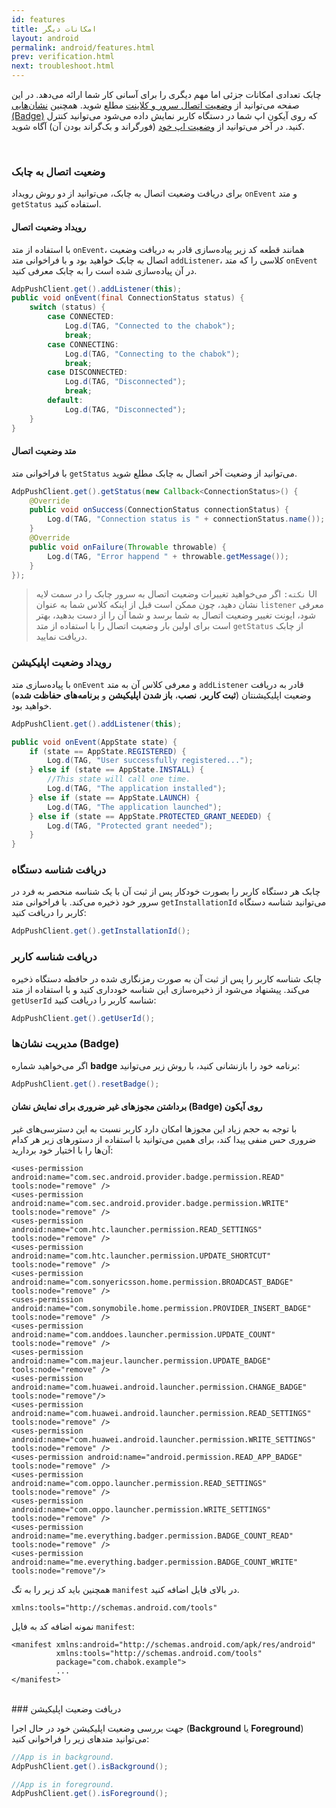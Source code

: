 ```yaml
---
id: features
title: امکانات‌ دیگر
layout: android
permalink: android/features.html
prev: verification.html
next: troubleshoot.html
---
```

چابک تعدادی امکانات جزئی اما مهم دیگری را برای آسانی کار شما ارائه می‌دهد. در این صفحه می‌توانید از [وضعیت اتصال سرور و کلاینت](android/features.html#وضعیت-اتصال-به-چابک) مطلع شوید. همچنین [نشان‌هایی (Badge)](android/features.html#مدیریت-نشانها-badge) که روی آیکون اپ شما در دستگاه کاربر نمایش داده می‌شود می‌توانید کنترل کنید. در آخر می‌توانید از [وضعیت اپ خود](android/features.html#دریافت-وضعیت-اپلیکیشن) (فورگراند و بک‌گراند بودن آن) آگاه شوید.

<Br>

### وضعیت اتصال به چابک

برای دریافت وضعیت اتصال به چابک، می‌توانید از دو روش رویداد `onEvent` و متد `getStatus` استفاده کنید.

#### رویداد وضعیت اتصال

با استفاده از متد `onEvent`، همانند قطعه کد زیر پیاده‌سازی قادر به دریافت وضعیت اتصال به چابک خواهید بود و با فراخوانی متد `addListener`، کلاسی را که متد `onEvent` در آن پیاده‌سازی شده است را به چابک معرفی کنید.

```java
AdpPushClient.get().addListener(this);
public void onEvent(final ConnectionStatus status) {
    switch (status) {
        case CONNECTED:
            Log.d(TAG, "Connected to the chabok");
            break;
        case CONNECTING:
            Log.d(TAG, "Connecting to the chabok");
            break;
        case DISCONNECTED:
            Log.d(TAG, "Disconnected");
            break;
        default:
            Log.d(TAG, "Disconnected");
    }
}
```

#### متد وضعیت اتصال

با فراخوانی متد `getStatus` می‌توانید از وضعیت آخر اتصال به چابک مطلع شوید.

```java
AdpPushClient.get().getStatus(new Callback<ConnectionStatus>() {
    @Override
    public void onSuccess(ConnectionStatus connectionStatus) {
        Log.d(TAG, "Connection status is " + connectionStatus.name());
    }
    @Override
    public void onFailure(Throwable throwable) {
        Log.d(TAG, "Error happend " + throwable.getMessage());
    }
});
```

> `نکته:` اگر می‌خواهید تغییرات وضعیت اتصال به سرور چابک را در سمت لایه UI نشان دهید، چون ممکن است قبل از اینکه کلاس شما به عنوان `listener` معرفی شود، ایونت تغییر وضعیت اتصال به شما برسد و شما آن را از دست بدهید، بهتر است برای اولین بار وضعیت اتصال را با استفاده از متد `getStatus` از چابک دریافت نمایید.

### رویداد وضعیت اپلیکیشن

با پیاده‌سازی متد `onEvent` و معرفی کلاس آن به متد `addListener` قادر به دریافت وضعیت اپلیکیشنتان (**ثبت کاربر**، **نصب**، **باز شدن اپلیکیشن** و **برنامه‌های حفاظت شده**) خواهید بود.
 
```java
AdpPushClient.get().addListener(this);

public void onEvent(AppState state) {
    if (state == AppState.REGISTERED) {
        Log.d(TAG, "User successfully registered...");
    } else if (state == AppState.INSTALL) {
        //This state will call one time.
        Log.d(TAG, "The application installed");
    } else if (state == AppState.LAUNCH) {
        Log.d(TAG, "The application launched");
    } else if (state == AppState.PROTECTED_GRANT_NEEDED) {
        Log.d(TAG, "Protected grant needed");
    }
}
```

### دریافت شناسه دستگاه

چابک هر دستگاه کاربر را بصورت خودکار پس از ثبت آن با یک شناسه منحصر به فرد در سرور خود ذخیره می‌کند. با فراخوانی متد `getInstallationId` می‌توانید شناسه دستگاه کاربر را دریافت کنید:

```java
AdpPushClient.get().getInstallationId();
``` 

### دریافت شناسه کاربر

چابک شناسه کاربر را پس از ثبت آن به صورت رمزنگاری شده در حافظه دستگاه ذخیره می‌کند. پیشنهاد می‌شود از ذخیره‌سازی این شناسه خودداری کنید و با استفاده از متد `getUserId` شناسه کاربر را دریافت کنید:

```java
AdpPushClient.get().getUserId();
```

###  مدیریت نشان‌ها (Badge)

اگر می‌خواهید شماره **badge** برنامه خود را بازنشانی کنید، با روش زیر می‌توانید: 

```java
AdpPushClient.get().resetBadge();

```
#### برداشتن مجوز‌های غیر ضروری برای نمایش نشان (Badge) روی آیکون

با توجه به حجم زیاد این مجوزها امکان دارد کاربر نسبت به این دسترسی‌های غیر ضروری حس منفی پیدا کند، برای همین می‌توانید با استفاده از دستور‌های زیر هر کدام آن‌ها را با اختیار خود بردارید: 

```markup
<uses-permission android:name="com.sec.android.provider.badge.permission.READ" tools:node="remove" />
<uses-permission android:name="com.sec.android.provider.badge.permission.WRITE" tools:node="remove" />
<uses-permission android:name="com.htc.launcher.permission.READ_SETTINGS" tools:node="remove" />
<uses-permission android:name="com.htc.launcher.permission.UPDATE_SHORTCUT" tools:node="remove" />
<uses-permission android:name="com.sonyericsson.home.permission.BROADCAST_BADGE" tools:node="remove" />
<uses-permission android:name="com.sonymobile.home.permission.PROVIDER_INSERT_BADGE" tools:node="remove" />
<uses-permission android:name="com.anddoes.launcher.permission.UPDATE_COUNT" tools:node="remove" />
<uses-permission android:name="com.majeur.launcher.permission.UPDATE_BADGE" tools:node="remove" />
<uses-permission android:name="com.huawei.android.launcher.permission.CHANGE_BADGE" tools:node="remove"/>
<uses-permission android:name="com.huawei.android.launcher.permission.READ_SETTINGS" tools:node="remove" />
<uses-permission android:name="com.huawei.android.launcher.permission.WRITE_SETTINGS" tools:node="remove" />
<uses-permission android:name="android.permission.READ_APP_BADGE" tools:node="remove" />
<uses-permission android:name="com.oppo.launcher.permission.READ_SETTINGS" tools:node="remove" />
<uses-permission android:name="com.oppo.launcher.permission.WRITE_SETTINGS" tools:node="remove" />
<uses-permission android:name="me.everything.badger.permission.BADGE_COUNT_READ" tools:node="remove" />
<uses-permission android:name="me.everything.badger.permission.BADGE_COUNT_WRITE" tools:node="remove"/> 
```

همچنین باید کد زیر را به تگ `manifest` در بالای فایل اضافه کنید.

``` markup
xmlns:tools="http://schemas.android.com/tools"
```

نمونه اضافه کد به فایل `manifest`: 

```markup
<manifest xmlns:android="http://schemas.android.com/apk/res/android"
          xmlns:tools="http://schemas.android.com/tools"
          package="com.chabok.example">
          ...
</manifest>
```
<Br>
### دریافت وضعیت اپلیکیشن

جهت بررسی وضعیت اپلیکیشن خود در حال اجرا (**Background** یا **Foreground**) می‌توانید متد‌های زیر را فراخوانی کنید:

```java
//App is in background.
AdpPushClient.get().isBackground();

//App is in foreground.
AdpPushClient.get().isForeground();
```
